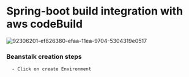 # Spring-boot build integration with aws codeBuild 

![92306201-ef826380-efaa-11ea-9704-5304319e0517](https://github.com/rtls-net/spring-boot-aws-code-build-integration/assets/147226341/8215ed33-ae3e-4b75-b6a3-ddd8721593a5)



###  Beanstalk creation steps

      - Click on create Environment 

   
